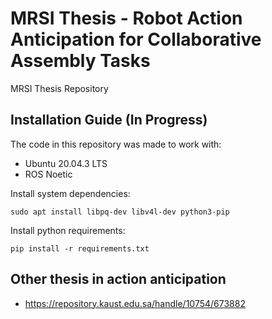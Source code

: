 # MRSI Thesis - Robot Action Anticipation for Collaborative Assembly Tasks

MRSI Thesis Repository

<!-- ## Repository Structure

- data: ROS package containing datasets and other data
- dissertation_reports: pdf reports and latex files
- model_training: model training scripts, Dockerfile and results
- pamaral_bringup: system launch files
- pamaral_decision_making_block: decision making nodes
- pamaral_models: 
-->

## Installation Guide (In Progress)

The code in this repository was made to work with:
- Ubuntu 20.04.3 LTS
- ROS Noetic

Install system dependencies:

```sudo apt install libpq-dev libv4l-dev python3-pip```

Install python requirements:

```pip install -r requirements.txt```

## Other thesis in action anticipation

- https://repository.kaust.edu.sa/handle/10754/673882
